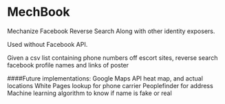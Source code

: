 # MechBook

Mechanize Facebook Reverse Search Along with other identity exposers.

Used without Facebook API.

Given a csv list containing phone numbers off escort sites, reverse search facebook profile names and links of poster

####Future implementations:
Google Maps API heat map, and actual locations
White Pages lookup for phone carrier
Peoplefinder for address
Machine learning algorithm to know if name is fake or real

